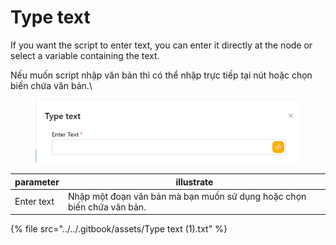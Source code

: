 # Type text

If you want the script to enter text, you can enter it directly at the node or select a variable containing the text.

Nếu muốn script nhập văn bản thì có thể nhập trực tiếp tại nút hoặc chọn biến chứa văn bản.\


<figure><img src="../../.gitbook/assets/Type text.png" alt=""><figcaption></figcaption></figure>

| parameter  | illustrate                                                             |
| ---------- | ---------------------------------------------------------------------- |
| Enter text | Nhập một đoạn văn bản mà bạn muốn sử dụng hoặc chọn biến chứa văn bản. |

{% file src="../../.gitbook/assets/Type text (1).txt" %}
